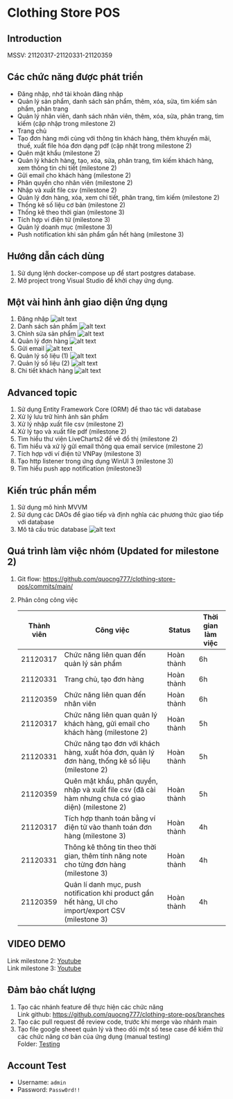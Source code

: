 # Clothing Store POS

## Introduction

MSSV: 21120317-21120331-21120359

## Các chức năng được phát triển

- Đăng nhập, nhớ tài khoản đăng nhập
- Quản lý sản phẩm, danh sách sản phẩm, thêm, xóa, sửa, tìm kiếm sản phẩm, phân trang
- Quản lý nhân viên, danh sách nhân viên, thêm, xóa, sửa, phân trang, tìm kiếm (cập nhập trong milestone 2)
- Trang chủ
- Tạo đơn hàng mới cùng với thông tin khách hàng, thêm khuyến mãi, thuế, xuất file hóa đơn dạng pdf (cập nhật trong milestone 2)
- Quên mật khẩu (milestone 2)
- Quản lý khách hàng, tạo, xóa, sửa, phân trang, tìm kiếm khách hàng, xem thông tin chi tiết (milestone 2)
- Gửi email cho khách hàng (milestone 2)
- Phân quyền cho nhân viên (milestone 2)
- Nhập và xuất file csv (milestone 2)
- Quản lý đơn hàng, xóa, xem chi tiết, phân trang, tìm kiếm (milestone 2)
- Thống kê số liệu cơ bản (milestone 2)
- Thống kê theo thời gian (milestone 3)
- Tích hợp ví điện tử (milestone 3)
- Quản lý doanh mục (milestone 3)
- Push notification khi sản phẩm gần hết hàng (milestone 3)

## Hướng dẫn cách dùng

1. Sử dụng lệnh docker-compose up để start postgres database.
2. Mở project trong Visual Studio để khởi chạy ứng dụng.

## Một vài hình ảnh giao diện ứng dụng

1. Đăng nhập
   ![alt text](app-resource/login-page.png)
2. Danh sách sản phẩm
   ![alt text](app-resource/product-page.png)
3. Chỉnh sửa sản phẩm
   ![alt text](app-resource/edit-product-page.png)
4. Quản lý đơn hàng
   ![alt text](app-resource/order-page.png)
5. Gửi email
   ![alt text](app-resource/send-email.png)
6. Quản lý số liệu (1)
   ![alt text](app-resource/stat1.png)
7. Quản lý số liệu (2)
   ![alt text](app-resource/stat2.png)
8. Chi tiết khách hàng
   ![alt text](app-resource/detail-customer.png)

## Advanced topic

1. Sử dụng Entity Framework Core (ORM) để thao tác với database
2. Xử lý lưu trữ hình ảnh sản phẩm
3. Xử lý nhập xuất file csv (milestone 2)
4. Xử lý tạo và xuất file pdf (milestone 2)
5. Tìm hiểu thư viện LiveCharts2 để vẽ đồ thị (milestone 2)
6. Tìm hiểu và xử lý gửi email thông qua email service (milestone 2)
7. Tích hợp với ví điện tử VNPay (milestone 3)
8. Tạo http listener trong ứng dụng WinUI 3 (milestone 3)
9. Tìm hiểu push app notification (milestone3)

## Kiến trúc phần mềm

1. Sử dụng mô hình MVVM
2. Sử dụng các DAOs để giao tiếp và định nghĩa các phương thức giao tiếp với database
3. Mô tả cấu trúc database
   ![alt text](app-resource/database.png)

## Quá trình làm việc nhóm (Updated for milestone 2)

1. Git flow: https://github.com/quocng777/clothing-store-pos/commits/main/
2. Phân công công việc

   | Thành viên | Công việc                                                                                           | Status     | Thời gian làm việc |
   | ---------- | --------------------------------------------------------------------------------------------------- | ---------- | ------------------ |
   | 21120317   | Chức năng liên quan đến quản lý sản phẩm                                                            | Hoàn thành | 6h                 |
   | 21120331   | Trang chủ, tạo đơn hàng                                                                             | Hoàn thành | 6h                 |
   | 21120359   | Chức năng liên quan đến nhân viên                                                                   | Hoàn thành | 6h                 |
   | 21120317   | Chức năng liên quan quản lý khách hàng, gửi email cho khách hàng (milestone 2)                      | Hoàn thành | 5h                 |
   | 21120331   | Chức năng tạo đơn với khách hàng, xuất hóa đơn, quản lý đơn hàng, thống kê số liệu (milestone 2)    | Hoàn thành | 5h                 |
   | 21120359   | Quên mật khẩu, phân quyền, nhập và xuất file csv (đã cài hàm nhưng chưa có giao diện) (milestone 2) | Hoàn thành | 5h                 |
   | 21120317   | Tích hợp thanh toán bằng ví điện tử vào thanh toán đơn hàng (milestone 3) | Hoàn thành | 4h                 |
   | 21120331   | Thông kê thông tin theo thời gian, thêm tính năng note cho từng đơn hàng (milestone 3)    | Hoàn thành | 4h                 |
   | 21120359   | Quản lí danh mục, push notification khi product gần hết hàng, UI cho import/export CSV (milestone 3) | Hoàn thành | 4h                 |

## VIDEO DEMO

Link milestone 2: [Youtube](https://youtu.be/ewFVTqwSe_Q)\
Link milestone 3: [Youtube](https://youtu.be/rUD4UR8IiRA)

## Đảm bảo chất lượng

1. Tạo các nhánh feature để thực hiện các chức năng\
   Link github: https://github.com/quocng777/clothing-store-pos/branches
2. Tạo các pull request để review code, trước khi merge vào nhánh main
3. Tạo file google sheeet quản lý và theo dõi một số tese case để kiểm thử các chức năng cơ bản của ứng dụng (manual testing)\
   Folder: [Testing](Testing/)

## Account Test

- Username: `admin`
- Password: `Passw0rd!!`

